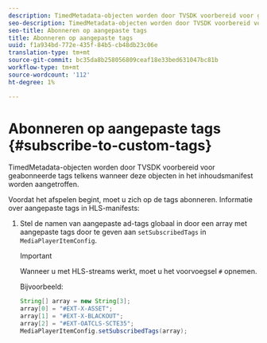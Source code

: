 ```yaml
---
description: TimedMetadata-objecten worden door TVSDK voorbereid voor geabonneerde tags telkens wanneer deze objecten in het inhoudsmanifest worden aangetroffen.
seo-description: TimedMetadata-objecten worden door TVSDK voorbereid voor geabonneerde tags telkens wanneer deze objecten in het inhoudsmanifest worden aangetroffen.
seo-title: Abonneren op aangepaste tags
title: Abonneren op aangepaste tags
uuid: f1a934bd-772e-435f-84b5-cb48db23c06e
translation-type: tm+mt
source-git-commit: bc35da8b258056809ceaf18e33bed631047bc81b
workflow-type: tm+mt
source-wordcount: '112'
ht-degree: 1%

---
```



# Abonneren op aangepaste tags {#subscribe-to-custom-tags}

TimedMetadata-objecten worden door TVSDK voorbereid voor geabonneerde tags telkens wanneer deze objecten in het inhoudsmanifest worden aangetroffen.

Voordat het afspelen begint, moet u zich op de tags abonneren. Informatie over aangepaste tags in HLS-manifests:

1. Stel de namen van aangepaste ad-tags globaal in door een array met aangepaste tags door te geven aan `setSubscribedTags` in `MediaPlayerItemConfig`.

   >[!IMPORTANT]
   >
   >Wanneer u met HLS-streams werkt, moet u het voorvoegsel `#` opnemen.

   Bijvoorbeeld:

   ```java
   String[] array = new String[3]; 
   array[0] = "#EXT-X-ASSET"; 
   array[1] = "#EXT-X-BLACKOUT"; 
   array[2] = "#EXT-OATCLS-SCTE35"; 
   MediaPlayerItemConfig.setSubscribedTags(array);
   ```
